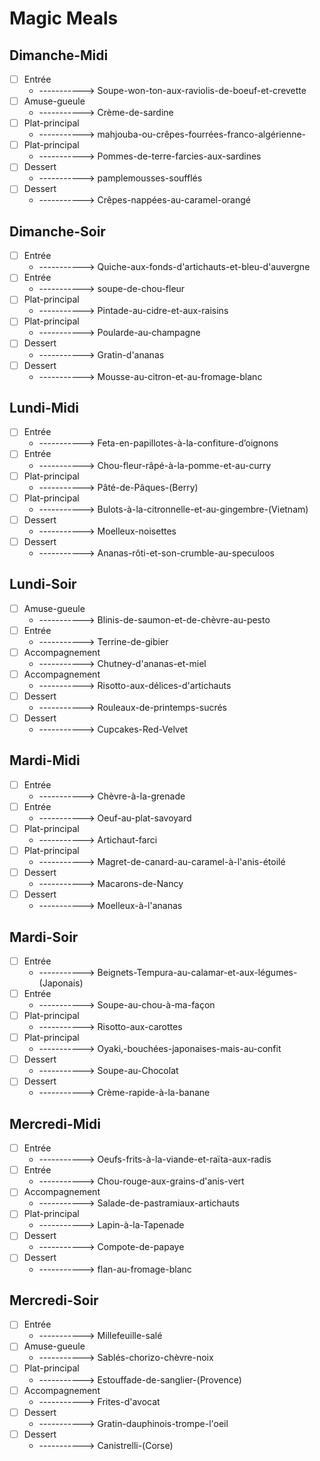 # Magic Meals
##  Dimanche-Midi
- [ ] Entrée
  - -----------> Soupe-won-ton-aux-raviolis-de-boeuf-et-crevette
- [ ] Amuse-gueule
  - -----------> Crème-de-sardine
- [ ] Plat-principal
  - -----------> mahjouba-ou-crêpes-fourrées-franco-algérienne-
- [ ] Plat-principal
  - -----------> Pommes-de-terre-farcies-aux-sardines
- [ ] Dessert
  - -----------> pamplemousses-soufflés
- [ ] Dessert
  - -----------> Crêpes-nappées-au-caramel-orangé
##  Dimanche-Soir
- [ ] Entrée
  - -----------> Quiche-aux-fonds-d'artichauts-et-bleu-d'auvergne
- [ ] Entrée
  - -----------> soupe-de-chou-fleur
- [ ] Plat-principal
  - -----------> Pintade-au-cidre-et-aux-raisins
- [ ] Plat-principal
  - -----------> Poularde-au-champagne
- [ ] Dessert
  - -----------> Gratin-d'ananas
- [ ] Dessert
  - -----------> Mousse-au-citron-et-au-fromage-blanc
##  Lundi-Midi
- [ ] Entrée
  - -----------> Feta-en-papillotes-à-la-confiture-d’oignons
- [ ] Entrée
  - -----------> Chou-fleur-râpé-à-la-pomme-et-au-curry
- [ ] Plat-principal
  - -----------> Pâté-de-Pâques-(Berry)
- [ ] Plat-principal
  - -----------> Bulots-à-la-citronnelle-et-au-gingembre-(Vietnam)
- [ ] Dessert
  - -----------> Moelleux-noisettes
- [ ] Dessert
  - -----------> Ananas-rôti-et-son-crumble-au-speculoos
##  Lundi-Soir
- [ ] Amuse-gueule
  - -----------> Blinis-de-saumon-et-de-chèvre-au-pesto
- [ ] Entrée
  - -----------> Terrine-de-gibier
- [ ] Accompagnement
  - -----------> Chutney-d'ananas-et-miel
- [ ] Accompagnement
  - -----------> Risotto-aux-délices-d'artichauts
- [ ] Dessert
  - -----------> Rouleaux-de-printemps-sucrés
- [ ] Dessert
  - -----------> Cupcakes-Red-Velvet
##  Mardi-Midi
- [ ] Entrée
  - -----------> Chèvre-à-la-grenade
- [ ] Entrée
  - -----------> Oeuf-au-plat-savoyard
- [ ] Plat-principal
  - -----------> Artichaut-farci
- [ ] Plat-principal
  - -----------> Magret-de-canard-au-caramel-à-l'anis-étoilé
- [ ] Dessert
  - -----------> Macarons-de-Nancy
- [ ] Dessert
  - -----------> Moelleux-à-l'ananas
##  Mardi-Soir
- [ ] Entrée
  - -----------> Beignets-Tempura-au-calamar-et-aux-légumes-(Japonais)
- [ ] Entrée
  - -----------> Soupe-au-chou-à-ma-façon
- [ ] Plat-principal
  - -----------> Risotto-aux-carottes
- [ ] Plat-principal
  - -----------> Oyaki,-bouchées-japonaises-mais-au-confit
- [ ] Dessert
  - -----------> Soupe-au-Chocolat
- [ ] Dessert
  - -----------> Crème-rapide-à-la-banane
##  Mercredi-Midi
- [ ] Entrée
  - -----------> Oeufs-frits-à-la-viande-et-raïta-aux-radis
- [ ] Entrée
  - -----------> Chou-rouge-aux-grains-d'anis-vert
- [ ] Accompagnement
  - -----------> Salade-de-pastramiaux-artichauts
- [ ] Plat-principal
  - -----------> Lapin-à-la-Tapenade
- [ ] Dessert
  - -----------> Compote-de-papaye
- [ ] Dessert
  - -----------> flan-au-fromage-blanc
##  Mercredi-Soir
- [ ] Entrée
  - -----------> Millefeuille-salé
- [ ] Amuse-gueule
  - -----------> Sablés-chorizo-chèvre-noix
- [ ] Plat-principal
  - -----------> Estouffade-de-sanglier-(Provence)
- [ ] Accompagnement
  - -----------> Frites-d'avocat
- [ ] Dessert
  - -----------> Gratin-dauphinois-trompe-l'oeil
- [ ] Dessert
  - -----------> Canistrelli-(Corse)
